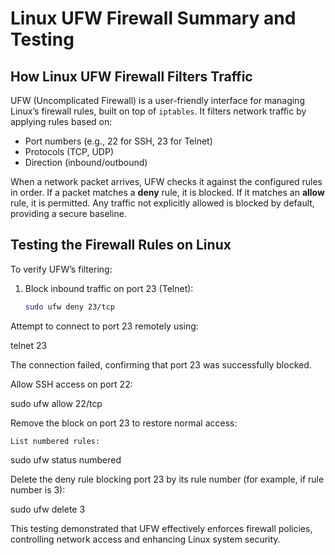 # Linux UFW Firewall Summary and Testing

## How Linux UFW Firewall Filters Traffic

UFW (Uncomplicated Firewall) is a user-friendly interface for managing Linux’s firewall rules, built on top of `iptables`. It filters network traffic by applying rules based on:

- Port numbers (e.g., 22 for SSH, 23 for Telnet)
- Protocols (TCP, UDP)
- Direction (inbound/outbound)

When a network packet arrives, UFW checks it against the configured rules in order. If a packet matches a **deny** rule, it is blocked. If it matches an **allow** rule, it is permitted. Any traffic not explicitly allowed is blocked by default, providing a secure baseline.

## Testing the Firewall Rules on Linux

To verify UFW’s filtering:

1. Block inbound traffic on port 23 (Telnet):

   ```bash
   sudo ufw deny 23/tcp
Attempt to connect to port 23 remotely using:

telnet <linux-ip> 23

The connection failed, confirming that port 23 was successfully blocked.

Allow SSH access on port 22:

sudo ufw allow 22/tcp

Remove the block on port 23 to restore normal access:

    List numbered rules:

sudo ufw status numbered

Delete the deny rule blocking port 23 by its rule number (for example, if rule number is 3):

sudo ufw delete 3

This testing demonstrated that UFW effectively enforces firewall policies, controlling network access and enhancing Linux system security.
